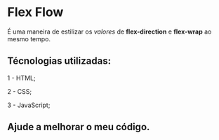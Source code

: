 # Flex Flow

É uma maneira de estilizar os <em>valores</em> de <strong>flex-direction</strong> e <strong>flex-wrap</strong> ao mesmo tempo.

## Técnologias utilizadas:

1 - HTML;

2 - CSS;

3 - JavaScript;

## Ajude a melhorar o meu código.